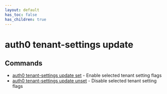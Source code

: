 ```yaml
---
layout: default
has_toc: false
has_children: true
---
```

# auth0 tenant-settings update



## Commands

- [auth0 tenant-settings update set](auth0_tenant-settings_update_set.md) - Enable selected tenant setting flags
- [auth0 tenant-settings update unset](auth0_tenant-settings_update_unset.md) - Disable selected tenant setting flags

